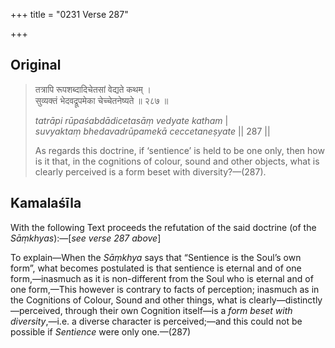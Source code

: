+++
title = "0231 Verse 287"

+++
## Original 
>
> तत्रापि रूपशब्दादिचेतसां वेद्यते कथम् ।  
> सुव्यक्तं भेदवद्रूपमेका चेच्चेतनेष्यते ॥ २८७ ॥ 
>
> *tatrāpi rūpaśabdādicetasāṃ vedyate katham* \|  
> *suvyaktaṃ bhedavadrūpamekā ceccetaneṣyate* \|\| 287 \|\| 
>
> As regards this doctrine, if ‘sentience’ is held to be one only, then how is it that, in the cognitions of colour, sound and other objects, what is clearly perceived is a form beset with diversity?—(287).



## Kamalaśīla

With the following Text proceeds the refutation of the said doctrine (of the *Sāṃkhyas*):—[*see verse 287 above*]

To explain—When the *Sāṃkhya* says that “Sentience is the Soul’s own form”, what becomes postulated is that sentience is eternal and of one form,—inasmuch as it is non-different from the Soul who is eternal and of one form,—This however is contrary to facts of perception; inasmuch as in the Cognitions of Colour, Sound and other things, what is clearly—distinctly—perceived, through their own Cognition itself—is a *form beset with diversity*,—i.e. a diverse character is perceived;—and this could not be possible if *Sentience* were only one.—(287)


